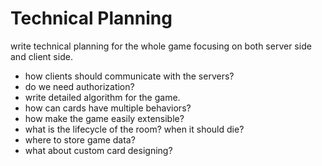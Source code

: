 # Technical Planning

write technical planning for the whole game focusing on both server side and client side.

- how clients should communicate with the servers?
- do we need authorization?
- write detailed algorithm for the game.
- how can cards have multiple behaviors?
- how make the game easily extensible?
- what is the lifecycle of the room? when it should die?
- where to store game data?
- what about custom card designing?
